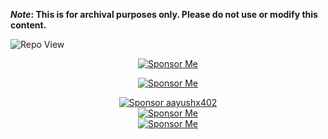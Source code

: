 <strong>*Note*: This is for archival purposes only. Please do not use or modify this content.</strong>

![Repo View](https://komarev.com/ghpvc/?username=aayushx402&style=for-the-badge&color=blueviolet)

<div align="center">

[![Sponsor Me](https://img.shields.io/badge/aayushx402-SPONSOR-cyan?style=for-the-badge&logo=github)](https://raw.githubusercontent.com/aayushx402/images/main/QR/mobilebanking.webp)

</div>

<div align="center">

[![Sponsor Me](https://img.shields.io/badge/aayushx402-%E2%9D%A4%EF%B8%8F%20SPONSOR-purple?style=for-the-badge&logo=github&labelColor=2e2e2e)](https://raw.githubusercontent.com/aayushx402/images/main/QR/mobilebanking.webp)

</div>

<div align="center">

<a href="https://raw.githubusercontent.com/aayushx402/images/main/QR/mobilebanking.webp">
  <img src="https://img.shields.io/badge/%E2%9D%A4%EF%B8%8F%20aayushx402-SPONSOR-purple?style=for-the-badge&labelColor=2e2e2e&logo=github" alt="Sponsor aayushx402"/>
</a>

</div>

<div align="center">
  <a href="https://raw.githubusercontent.com/aayushx402/images/main/QR/mobilebanking.webp">
    <img src="https://img.shields.io/badge/AAYUSHX402-SPONSOR-purple?style=for-the-badge&logo=github-sponsors&logoColor=ff69b4&labelColor=gray" alt="Sponsor Me" />
  </a>
</div>


<div align="center">
  <a href="https://raw.githubusercontent.com/aayushx402/images/main/QR/mobilebanking.webp">
    <img src="https://img.shields.io/badge/aayushx402-SPONSOR-9f39ef?style=for-the-badge&logo=github-sponsors&labelColor=2e2e2e" alt="Sponsor Me" />
  </a>
</div>










